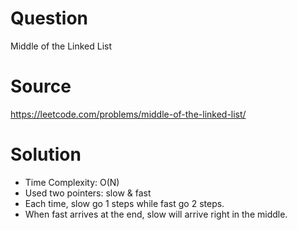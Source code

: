 # Question
Middle of the Linked List

# Source
https://leetcode.com/problems/middle-of-the-linked-list/

# Solution
- Time Complexity: O(N)
- Used two pointers: slow & fast
- Each time, slow go 1 steps while fast go 2 steps.
- When fast arrives at the end, slow will arrive right in the middle.
